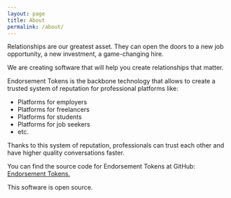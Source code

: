 ```yaml
---
layout: page
title: About
permalink: /about/
---
```

Relationships are our greatest asset. They can open the doors to a new job opportunity, a new investment, a game-changing hire.

We are creating software that will help you create relationships that matter.

Endorsement Tokens is the backbone technology that allows to create a trusted system of reputation for professional platforms like:

* Platforms for employers
* Platforms for freelancers
* Platforms for students
* Platforms for job seekers
* etc.

Thanks to this system of reputation, professionals can trust each other and have higher quality conversations faster.

You can find the source code for Endorsement Tokens at GitHub:
[Endorsement Tokens.](https://github.com/joinmonday/endorsement-tokens)

This software is open source.
